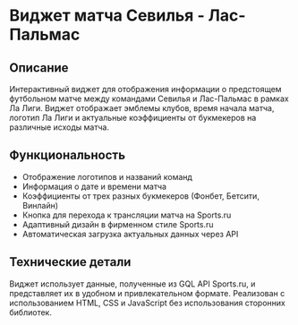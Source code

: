 # Виджет матча Севилья - Лас-Пальмас

## Описание
Интерактивный виджет для отображения информации о предстоящем футбольном матче между командами Севилья и Лас-Пальмас в рамках Ла Лиги. Виджет отображает эмблемы клубов, время начала матча, логотип Ла Лиги и актуальные коэффициенты от букмекеров на различные исходы матча.

## Функциональность
- Отображение логотипов и названий команд
- Информация о дате и времени матча
- Коэффициенты от трех разных букмекеров (Фонбет, Бетсити, Винлайн)
- Кнопка для перехода к трансляции матча на Sports.ru
- Адаптивный дизайн в фирменном стиле Sports.ru
- Автоматическая загрузка актуальных данных через API

## Технические детали
Виджет использует данные, полученные из GQL API Sports.ru, и представляет их в удобном и привлекательном формате. Реализован с использованием HTML, CSS и JavaScript без использования сторонних библиотек. 